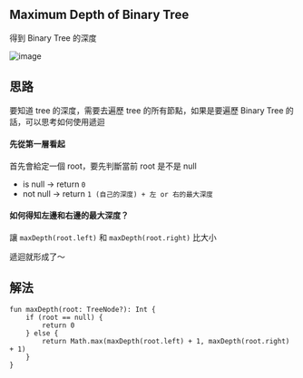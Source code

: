 ## Maximum Depth of Binary Tree
得到 Binary Tree 的深度

![image](https://assets.leetcode.com/uploads/2020/11/26/tmp-tree.jpg)

## 思路
要知道 tree 的深度，需要去遍歷 tree 的所有節點，如果是要遍歷 Binary Tree 的話，可以思考如何使用遞迴


#### 先從第一層看起

首先會給定一個 root，要先判斷當前 root 是不是 null

* is null -> return `0`
* not null -> return `1 (自己的深度) + 左 or 右的最大深度` 

#### 如何得知左邊和右邊的最大深度？

讓 `maxDepth(root.left)` 和 `maxDepth(root.right)` 比大小

遞迴就形成了～

## 解法

```
fun maxDepth(root: TreeNode?): Int {
    if (root == null) {
        return 0
    } else {
        return Math.max(maxDepth(root.left) + 1, maxDepth(root.right) + 1)
    }
}
```
